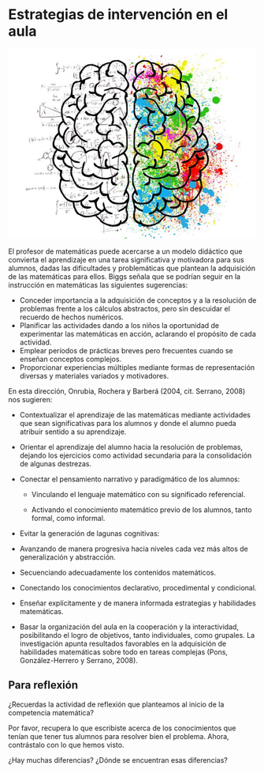 # Estrategias de intervención en el aula

![cerebro coloreado. Imagen tomada de Pixabay](/assets/brain-2062057__480.jpg)


El profesor de matemáticas puede acercarse a un modelo didáctico que convierta el aprendizaje en una tarea significativa y motivadora para sus alumnos, dadas las dificultades y problemáticas que plantean la adquisición de las matemáticas para ellos. Biggs señala que se podrían seguir en la instrucción en matemáticas las siguientes sugerencias:

*   Conceder importancia a la adquisición de conceptos y a la resolución de problemas frente a los cálculos abstractos, pero sin descuidar el recuerdo de hechos numéricos.
*   Planificar las actividades dando a los niños la oportunidad de experimentar las matemáticas en acción, aclarando el propósito de cada actividad.
*   Emplear períodos de prácticas breves pero frecuentes cuando se enseñan conceptos complejos.
*   Proporcionar experiencias múltiples mediante formas de representación diversas y materiales variados y motivadores.
  
En esta dirección, Onrubia, Rochera y Barberá (2004, cit. Serrano, 2008) nos sugieren:

*   Contextualizar el aprendizaje de las matemáticas mediante actividades que sean significativas para los alumnos y donde el alumno pueda atribuir sentido a su aprendizaje.
    
*   Orientar el aprendizaje del alumno hacia la resolución de problemas, dejando los ejercicios como actividad secundaria para la consolidación de algunas destrezas.
    
*   Conectar el pensamiento narrativo y paradigmático de los alumnos:
    
    *   Vinculando el lenguaje matemático con su significado referencial.
        
    *   Activando el conocimiento matemático previo de los alumnos, tanto formal, como informal.
        

*   Evitar la generación de lagunas cognitivas:
    

*   Avanzando de manera progresiva hacia niveles cada vez más altos de generalización y abstracción.
    
*   Secuenciando adecuadamente los contenidos matemáticos.
    
*   Conectando los conocimientos declarativo, procedimental y condicional.
    

*   Enseñar explícitamente y de manera informada estrategias y habilidades matemáticas.
    
*   Basar la organización del aula en la cooperación y la interactividad, posibilitando el logro de objetivos, tanto individuales, como grupales. La investigación apunta resultados favorables en la adquisición de habilidades matemáticas sobre todo en tareas complejas (Pons, González-Herrero y Serrano, 2008).
    
## Para reflexión

¿Recuerdas la actividad de reflexión que planteamos al inicio de la competencia matemática?

Por favor, recupera lo que escribiste acerca de los conocimientos que tenían que tener tus alumnos para resolver bien el problema. Ahora, contrástalo con lo que hemos visto.

¿Hay muchas diferencias? ¿Dónde se encuentran esas diferencias?
